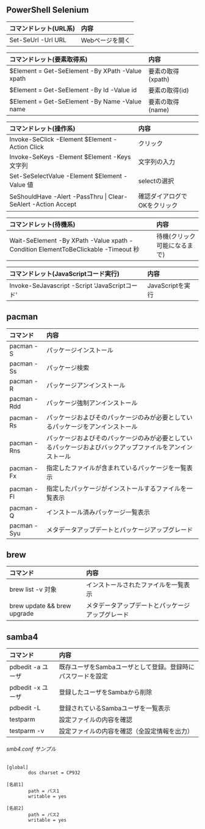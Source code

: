 ## PowerShell Selenium

|コマンドレット(URL系)|内容|
|:---|:---|
|Set-SeUrl -Url URL|Webページを開く|

|コマンドレット(要素取得系)|内容|
|:---|:---|
|$Element = Get-SeElement -By XPath -Value xpath|要素の取得(xpath)|
|$Element = Get-SeElement -By Id -Value id|要素の取得(id)|
|$Element = Get-SeElement -By Name -Value name|要素の取得(name)|

|コマンドレット(操作系)|内容|
|:---|:---|
|Invoke-SeClick -Element $Element -Action Click|クリック|
|Invoke-SeKeys -Element $Element -Keys 文字列|文字列の入力|
|Set-SeSelectValue -Element $Element -Value 値|selectの選択|
|SeShouldHave -Alert -PassThru \| Clear-SeAlert -Action Accept|確認ダイアログでOKをクリック|

|コマンドレット(待機系)|内容|
|:---|:---|
|Wait-SeElement -By XPath -Value xpath -Condition ElementToBeClickable -Timeout 秒|待機(クリック可能になるまで)|

|コマンドレット(JavaScriptコード実行)|内容|
|:---|:---|
|Invoke-SeJavascript -Script 'JavaScriptコード'|JavaScriptを実行|

## pacman

|コマンド|内容|
|:---|:---|
|pacman -S|パッケージインストール|
|pacman -Ss|パッケージ検索|
|pacman -R|パッケージアンインストール|
|pacman -Rdd|パッケージ強制アンインストール|
|pacman -Rs|パッケージおよびそのパッケージのみが必要としているパッケージをアンインストール|
|pacman -Rns|パッケージおよびそのパッケージのみが必要としているパッケージおよびバックアップファイルをアンインストール|
|pacman -Fx|指定したファイルが含まれているパッケージを一覧表示|
|pacman -Fl|指定したパッケージがインストールするファイルを一覧表示|
|pacman -Q|インストール済みパッケージ一覧表示|
|pacman -Syu|メタデータアップデートとパッケージアップグレード|

## brew

|コマンド|内容|
|:---|:---|
|brew list -v 対象|インストールされたファイルを一覧表示|
|brew update && brew upgrade|メタデータアップデートとパッケージアップグレード|

## samba4

|コマンド|内容|
|:---|:---|
|pdbedit -a ユーザ|既存ユーザをSambaユーザとして登録。登録時にパスワードを設定|
|pdbedit -x ユーザ|登録したユーザをSambaから削除|
|pdbedit -L|登録されているSambaユーザを一覧表示|
|testparm|設定ファイルの内容を確認|
|testparm -v|設定ファイルの内容を確認（全設定情報を出力）|

###### smb4.conf サンプル

    [global]
            dos charset = CP932
    
    [名前1]
            path = パス1
            writable = yes
    
    [名前2]
            path = パス2
            writable = yes
